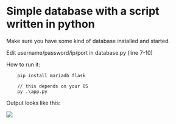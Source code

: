 # Simple database with a script written in python

Make sure you have some kind of database installed and started.

Edit username/password/ip/port in database.py (line 7-10)

How to run it:

```
    pip install mariadb flask 

    // this depends on your OS
    py .\app.py
```

Output looks like this:

![](https://i.imgur.com/4ye1HmN.png)